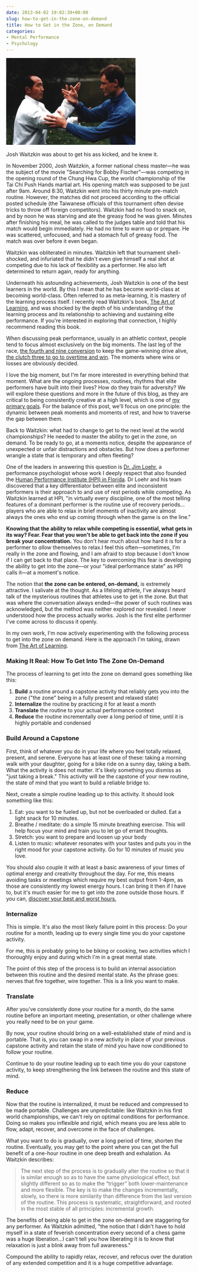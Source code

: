 ```yaml
---
date: 2013-04-02 19:02:39+00:00
slug: how-to-get-in-the-zone-on-demand
title: How to Get in the Zone, on Demand
categories:
- Mental Performance
- Psychology
---
```

<img class="center img-center" src="/images/2013/04/push_hands1.jpg" alt="">

Josh Waitzkin was about to get his ass kicked, and he knew it.

In November 2000, Josh Waitzkin, a former national chess master—he was the subject of the movie "Searching for Bobby Fischer"—was competing in the opening round of the Chung Hwa Cup, the world championship of the Tai Chi Push Hands martial art. His opening match was supposed to be just after 9am. Around 8:30, Waitzkin went into his thirty minute pre-match routine. However, the matches did not proceed according to the official posted schedule (the Taiwanese officials of this tournament often devise tricks to throw off foreign competitors). Waitzkin had no food to snack on, and by noon he was starving and ate the greasy food he was given. Minutes after finishing his meal, he was called to the judges table and told that his match would begin immediately. He had no time to warm up or prepare. He was scattered, unfocused, and had a stomach full of greasy food. The match was over before it even began.

Waitzkin was obliterated in minutes. Waitzkin left that tournament shell-shocked, and infuriated that he didn't even give himself a real shot at competing due to his lack of flexibility as a performer. He also left determined to return again, ready for anything.

Underneath his astounding achievements, Josh Waitzkin is one of the best learners in the world. By this I mean that he has become world-class at becoming world-class. Often referred to as meta-learning, it is mastery of the learning process itself. I recently read Waitzkin's book, [The Art of Learning](http://www.amazon.com/The-Art-Learning-Journey-Performance/dp/0743277465), and was shocked by the depth of his understanding of the learning process and its relationship to achieving and sustaining elite performance. If you're interested in exploring that connection, I highly recommend reading this book.

When discussing peak performance, usually in an athletic context, people tend to focus almost exclusively on the big moments. The last leg of the race, [the fourth and nine conversion](http://www.youtube.com/watch?v=4FEe4ocJQfI) to keep the game-winning drive alive, [the clutch three to go to overtime and win](http://larrybrownsports.com/college-basketball/trey-burke-3-pointer-video/181337). The moments where wins or losses are obviously decided.

I love the big moment, but I'm far more interested in everything behind that moment. What are the ongoing processes, routines, rhythms that elite performers have built into their lives? How do they train for adversity? We will explore these questions and more in the future of this blog, as they are critical to being consistently creative at a high level, which is one of [my primary goals](http://www.andrewskotzko.com/2013/03/31/a-roadmap/). For the balance of this post, we'll focus on one principle: the dynamic between peak moments and moments of rest, and how to traverse the gap between them.

Back to Waitzkin: what had to change to get to the next level at the world championships? He needed to master the ability to get in the zone, on demand. To be ready to go, at a moments notice, despite the appearance of unexpected or unfair distractions and obstacles. But how does a performer wrangle a state that is temporary and often fleeting?

<!-- more -->

One of the leaders in answering this question is [Dr. Jim Loehr](http://www.amazon.com/s/ref=nb_sb_noss_1?url=search-alias%3Daps&field-keywords=jim+loehr), a performance psychologist whose work I deeply respect that also founded the [Human Performance Institute (HPI) in Florida](https://www.hpinstitute.com/). Dr Loehr and his team discovered that a key differentiator between elite and inconsistent performers is their approach to and use of rest periods while competing. As Waitzkin learned at HPI, "in virtually every discipline, one of the most telling features of a dominant performer is the routine use of recovery periods&hellip;players who are able to relax in brief moments of inactivity are almost always the ones who end up coming through when the game is on the line."

**Knowing that the ability to relax while competing is essential, what gets in its way? Fear. Fear that you won't be able to get back into the zone if you break your concentration.** You don't hear much about how hard it is for a performer to _allow_ themselves to relax.I feel this often—sometimes, I'm really in the zone and flowing, and I am afraid to stop because I don't know if I can get back to that place. The key to overcoming this fear is developing the ability to get into the zone—or your "ideal performance state" as HPI calls it—at a moment's notice.

The notion that **the zone can be entered, on-demand,** is extremely attractive. I salivate at the thought. As a lifelong athlete, I've always heard talk of the mysterious routines that athletes use to get in the zone. But that was where the conversation always ended—the power of such routines was acknowledged, but the method was neither explored nor revealed. I never understood how the process actually works. Josh is the first elite performer I've come across to discuss it openly.

In my own work, I'm now actively experimenting with the following process to get into the zone on demand. Here is the approach I'm taking, drawn from [The Art of Learning](http://www.amazon.com/The-Art-Learning-Journey-Performance/dp/0743277465).

### Making It Real: How To Get Into The Zone On-Demand
The process of learning to get into the zone on demand goes something like this:

  1. **Build** a routine around a capstone activity that reliably gets you into the zone ("the zone" being in a fully present and relaxed state)
  2. **Internalize** the routine by practicing it for at least a month
  3. **Translate** the routine to your actual performance context
  4. **Reduce** the routine incrementally over a long period of time, until it is highly portable and condensed

### Build Around a Capstone
First, think of whatever you do in your life where you feel totally relaxed, present, and serene. Everyone has at least one of these: taking a morning walk with your daughter, going for a bike ride on a sunny day, taking a bath. What the activity is does not matter. It's likely something you dismiss as "just taking a break." This activity will be the capstone of your new routine, the state of mind that you want to build a reliable bridge to.

Next, create a simple routine leading up to this activity. It should look something like this:

  1. Eat: you want to be fueled up, but not be overloaded or dulled. Eat a light snack for 10 minutes.
  2. Breathe / meditate: do a simple 15 minute breathing exercise. This will help focus your mind and train you to let go of errant thoughts.
  3. Stretch: you want to prepare and loosen up your body
  4. Listen to music: whatever resonates with your tastes and puts you in the right mood for your capstone activity. Go for 10 minutes of music you love.

You should also couple it with at least a basic awareness of your times of optimal energy and creativity throughout the day. For me, this means avoiding tasks or meetings which require my best output from 1-4pm, as those are consistently my lowest energy hours. I can bring it then if I have to, but it's much easier for me to get into the zone outside those hours. If you can, [discover your best and worst hours.](http://www.fourhourworkweek.com/blog/2007/08/25/the-creativity-elixir-is-genius-on-demand-possible/)

### Internalize
This is simple. It's also the most likely failure point in this process: Do your routine for a month, leading up to every single time you do your capstone activity.

For me, this is probably going to be biking or cooking, two activities which I thoroughly enjoy and during which I'm in a great mental state.

The point of this step of the process is to build an internal association between this routine and the desired mental state. As the phrase goes: nerves that fire together, wire together. This is a link you want to make.

### Translate
After you've consistently done your routine for a month, do the same routine before an important meeting, presentation, or other challenge where you really need to be on your game.

By now, your routine should bring on a well-established state of mind and is portable. That is, you can swap in a new activity in place of your previous capstone activity and retain the state of mind you have now conditioned to follow your routine.

Continue to do your routine leading up to each time you do your capstone activity, to keep strengthening the link between the routine and this state of mind.

### Reduce
Now that the routine is internalized, it must be reduced and compressed to be made portable. Challenges are unpredictable: like Waitzkin in his first world championships, we can't rely on optimal conditions for performance. Doing so makes you inflexible and rigid, which means you are less able to flow, adapt, recover, and overcome in the face of challenges.

What you want to do is gradually, over a long period of time, shorten the routine. Eventually, you may get to the point where you can get the full benefit of a one-hour routine in one deep breath and exhalation. As Waitzkin describes:

> The next step of the process is to gradually alter the routine so that it is similar enough so as to have the same physiological effect, but slightly different so as to make the “trigger” both lower-maintenance and more flexible. The key is to make the changes incrementally, slowly, so there is more similarity than difference from the last version of the routine. This process is systematic, straightforward, and rooted in the most stable of all principles: incremental growth.

The benefits of being able to get in the zone on-demand are staggering for any performer. As Waitzkin admitted, "the notion that I didn't have to hold myself in a state of feverish concentration every second of a chess game was a huge liberation&hellip;I can't tell you how liberating it is to know that relaxation is just a blink away from full awareness."

Compound the ability to rapidly relax, recover, and refocus over the duration of any extended competition and it is a huge competitive advantage.